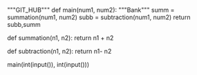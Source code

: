 """GIT_HUB"""
def main(num1, num2):
    """Bank"""
    summ = summation(num1, num2)
    subb = subtraction(num1, num2)
    return subb,summ

def summation(n1, n2):
    return n1 + n2


def subtraction(n1, n2):
    return n1- n2

main(int(input()), int(input()))